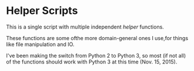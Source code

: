 # Helper Scripts

This is a single script with multiple independent *helper* functions.

These functions are some ofthe more domain-general ones I use,for things like
file manipulation and IO.

I've been making the switch from Python 2 to Python 3, so most (if not all)
of the functions should work with Python 3 at this time (Nov. 15, 2015).
